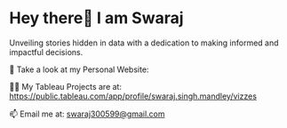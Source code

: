 # Hey there👋 I am Swaraj

Unveiling stories hidden in data with a dedication to making informed and impactful decisions.

📝 Take a look at my Personal Website: 

👨‍💻 My Tableau Projects are at: https://public.tableau.com/app/profile/swaraj.singh.mandley/vizzes

📫 Email me at: swaraj300599@gmail.com
